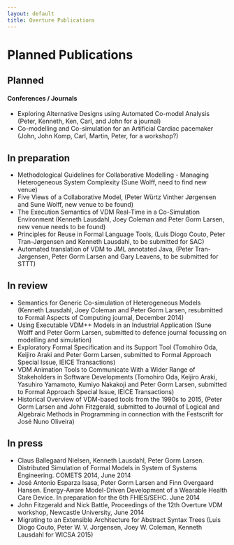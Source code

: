 ```yaml
---
layout: default
title: Overture Publications
---
```


# Planned Publications

## Planned

#### Conferences / Journals


-   Exploring Alternative Designs using Automated Co-model Analysis
    (Peter, Kenneth, Ken, Carl, and John for a journal)
-   Co-modelling and Co-simulation for an Artificial Cardiac pacemaker
    (John, John Komp, Carl, Martin, Peter, for a workshop?)

## In preparation

-   Methodological Guidelines for Collaborative Modelling - Managing
    Heterogeneous System Complexity (Sune Wolff, need to find new venue)
-   Five Views of a Collaborative Model, (Peter Würtz Vinther Jørgensen
    and Sune Wolff, new venue to be found)
-   The Execution Semantics of VDM Real-Time in a Co-Simulation
    Environment (Kenneth Lausdahl, Joey Coleman and Peter Gorm Larsen,
    new venue needs to be found)
-   Principles for Reuse in Formal Language Tools, (Luis Diogo Couto, Peter Tran-Jørgensen and Kenneth Lausdahl, to be submitted for SAC)
-   Automated translation of VDM to JML annotated Java, (Peter Tran-Jørgensen, Peter Gorm Larsen and Gary Leavens, to be submitted for STTT)

## In review

-   Semantics for Generic Co-simulation of Heterogeneous Models (Kenneth
    Lausdahl, Joey Coleman and Peter Gorm Larsen, resubmitted to Formal
    Aspects of Computing journal, December 2014)
-   Using Executable VDM++ Models in an Industrial Application (Sune
    Wolff and Peter Gorm Larsen, submitted to defence journal focussing
    on modelling and simulation)
-   Exploratory Formal Specification and its Support Tool (Tomohiro Oda, 
    Keijiro Araki and Peter Gorm Larsen, submitted to Formal Approach
    Special Issue, IEICE Transactions)
-   VDM Animation Tools to Communicate With a Wider Range of Stakeholders
    in Software Developments (Tomohiro Oda, Keijiro Araki, Yasuhiro
    Yamamoto, Kumiyo Nakakoji and Peter Gorm Larsen, submitted to
    Formal Approach Special Issue, IEICE Transactions)
-   Historical Overview of VDM-based tools from the 1990s to 2015, (Peter Gorm Larsen and John Fitzgerald, submitted to Journal of Logical and Algebraic Methods in Programming in connection with the Festscrift for José Nuno Oliveira)

## In press

-   Claus Ballegaard Nielsen, Kenneth Lausdahl, Peter Gorm Larsen.
    Distributed Simulation of Formal Models in System of Systems
    Engineering. COMETS 2014, June 2014
-   José Antonio Esparza Isasa, Peter Gorm Larsen and Finn Overgaard
    Hansen. Energy-Aware Model-Driven Development of a Wearable Health
    Care Device. In preparation for the 6th FHIES/SEHC. June 2014
-   John Fitzgerald and Nick Battle, Proceedings of the 12th Overture
    VDM workshop, Newcastle University, June 2014
-   Migrating to an Extensible Architecture for Abstract Syntax Trees
    (Luis Diogo Couto, Peter W. V. Jorgensen, Joey W. Coleman, Kenneth
    Lausdahl for WICSA 2015)
